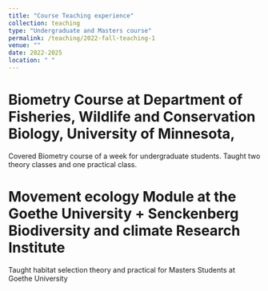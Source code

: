 ```yaml
---
title: "Course Teaching experience"
collection: teaching
type: "Undergraduate and Masters course"
permalink: /teaching/2022-fall-teaching-1
venue: ""
date: 2022-2025
location: " "
---
```



Biometry Course at Department of Fisheries, Wildlife and Conservation Biology, University of Minnesota, 
======
Covered Biometry course of a week for undergraduate students. Taught two theory classes and one practical class. 

Movement ecology Module at the Goethe University + Senckenberg Biodiversity and climate Research Institute
======
Taught habitat selection theory and practical for Masters Students at Goethe University

